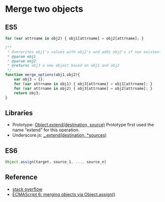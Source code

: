 # Merge two objects

## ES5

```javascript
for (var attrname in obj2) { obj1[attrname] = obj2[attrname]; }
```

```javascript
/**
 * Overwrites obj1's values with obj2's and adds obj2's if non existent in obj1
 * @param obj1
 * @param obj2
 * @returns obj3 a new object based on obj1 and obj2
 */
function merge_options(obj1,obj2){
    var obj3 = {};
    for (var attrname in obj1) { obj3[attrname] = obj1[attrname]; }
    for (var attrname in obj2) { obj3[attrname] = obj2[attrname]; }
    return obj3;
}
```

## Libraries

* Prototype: [Object.extend(destination, source)](http://prototypejs.org/doc/latest/language/Object/extend/)
Prototype first used the name “extend” for this operation.
* Underscore.js: [_.extend(destination, *sources)](http://underscorejs.org/#extend)

## ES6

```javascript
Object.assign(target, source_1, ..., source_n)
```

## Reference

* [stack overflow](http://stackoverflow.com/questions/171251/how-can-i-merge-properties-of-two-javascript-objects-dynamically)
* [ECMAScript 6: merging objects via Object.assign()](http://www.2ality.com/2014/01/object-assign.html)